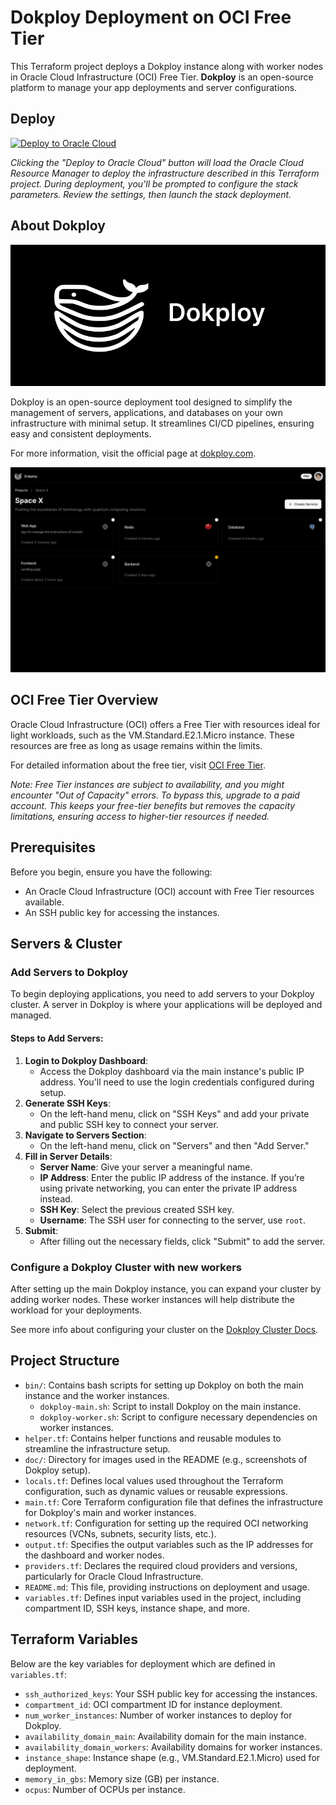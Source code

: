 # Dokploy Deployment on OCI Free Tier

This Terraform project deploys a Dokploy instance along with worker nodes in Oracle Cloud Infrastructure (OCI) Free Tier. **Dokploy** is an open-source platform to manage your app deployments and server configurations.

## Deploy

[![Deploy to Oracle Cloud](https://oci-resourcemanager-plugin.plugins.oci.oraclecloud.com/latest/deploy-to-oracle-cloud.svg)](https://cloud.oracle.com/resourcemanager/stacks/create?zipUrl=https://github.com/statickidz/dokploy-oci-free/archive/refs/heads/main.zip)

*Clicking the "Deploy to Oracle Cloud" button will load the Oracle Cloud Resource Manager to deploy the infrastructure described in this Terraform project. During deployment, you'll be prompted to configure the stack parameters. Review the settings, then launch the stack deployment.*

## About Dokploy

![Dokploy Logo](doc/dokploy-logo.webp)

Dokploy is an open-source deployment tool designed to simplify the management of servers, applications, and databases on your own infrastructure with minimal setup. It streamlines CI/CD pipelines, ensuring easy and consistent deployments.

For more information, visit the official page at [dokploy.com](https://dokploy.com).

![Dokploy Screenshot](doc/dokploy-screenshot.png)

## OCI Free Tier Overview

Oracle Cloud Infrastructure (OCI) offers a Free Tier with resources ideal for light workloads, such as the VM.Standard.E2.1.Micro instance. These resources are free as long as usage remains within the limits.

For detailed information about the free tier, visit [OCI Free Tier](https://www.oracle.com/cloud/free/).

*Note: Free Tier instances are subject to availability, and you might encounter "Out of Capacity" errors. To bypass this, upgrade to a paid account. This keeps your free-tier benefits but removes the capacity limitations, ensuring access to higher-tier resources if needed.*

## Prerequisites

Before you begin, ensure you have the following:

-   An Oracle Cloud Infrastructure (OCI) account with Free Tier resources available.
-   An SSH public key for accessing the instances.

## Servers & Cluster

### Add Servers to Dokploy

To begin deploying applications, you need to add servers to your Dokploy cluster. A server in Dokploy is where your applications will be deployed and managed.

#### Steps to Add Servers:

1.  **Login to Dokploy Dashboard**:
    -   Access the Dokploy dashboard via the main instance's public IP address. You'll need to use the login credentials configured during setup.
1.  **Generate SSH Keys**:
    -   On the left-hand menu, click on "SSH Keys" and add your private and public SSH key to connect your server.
2.  **Navigate to Servers Section**:
    -   On the left-hand menu, click on "Servers" and then "Add Server."
3.  **Fill in Server Details**:
    -   **Server Name**: Give your server a meaningful name.
    -   **IP Address**: Enter the public IP address of the instance. If you’re using private networking, you can enter the private IP address instead.
    -   **SSH Key**: Select the previous created SSH key.
    -   **Username**: The SSH user for connecting to the server, use `root`.
4.  **Submit**:
    -   After filling out the necessary fields, click "Submit" to add the server.

### Configure a Dokploy Cluster with new workers

After setting up the main Dokploy instance, you can expand your cluster by adding worker nodes. These worker instances will help distribute the workload for your deployments.

See more info about configuring your cluster on the [Dokploy Cluster Docs](https://docs.dokploy.com/docs/core/cluster).

## Project Structure

-   `bin/`: Contains bash scripts for setting up Dokploy on both the main instance and the worker instances.
    -   `dokploy-main.sh`: Script to install Dokploy on the main instance.
    -   `dokploy-worker.sh`: Script to configure necessary dependencies on worker instances.
-   `helper.tf`: Contains helper functions and reusable modules to streamline the infrastructure setup.
-   `doc/`: Directory for images used in the README (e.g., screenshots of Dokploy setup).
-   `locals.tf`: Defines local values used throughout the Terraform configuration, such as dynamic values or reusable expressions.
-   `main.tf`: Core Terraform configuration file that defines the infrastructure for Dokploy's main and worker instances.
-   `network.tf`: Configuration for setting up the required OCI networking resources (VCNs, subnets, security lists, etc.).
-   `output.tf`: Specifies the output variables such as the IP addresses for the dashboard and worker nodes.
-   `providers.tf`: Declares the required cloud providers and versions, particularly for Oracle Cloud Infrastructure.
-   `README.md`: This file, providing instructions on deployment and usage.
-   `variables.tf`: Defines input variables used in the project, including compartment ID, SSH keys, instance shape, and more.

## Terraform Variables

Below are the key variables for deployment which are defined in `variables.tf`:

-   `ssh_authorized_keys`: Your SSH public key for accessing the instances.
-   `compartment_id`: OCI compartment ID for instance deployment.
-   `num_worker_instances`: Number of worker instances to deploy for Dokploy.
-   `availability_domain_main`: Availability domain for the main instance.
-   `availability_domain_workers`: Availability domains for worker instances.
-   `instance_shape`: Instance shape (e.g., VM.Standard.E2.1.Micro) used for deployment.
-   `memory_in_gbs`: Memory size (GB) per instance.
-   `ocpus`: Number of OCPUs per instance.
